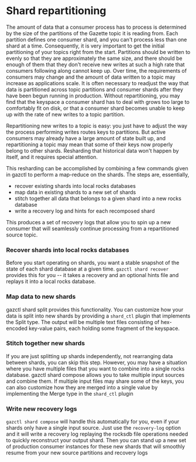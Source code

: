 Shard repartitioning
====================

The amount of data that a consumer process has to process is determined by the size of the partitions of the Gazette topic it is reading from. Each partition defines one consumer shard, and you can't process less than one shard at a time. Consequently, it is very important to get the initial partitioning of your topics right from the start. Partitions should be written to evenly so that they are approximately the same size, and there should be enough of them that they don't receive new writes at such a high rate that consumers following along cannot keep up. Over time, the requirements of consumers may change and the amount of data written to a topic may increase as applications scale. It is often necessary to readjust the way that data is partitioned across topic partitions and consumer shards after they have been begun running in production. Without repartitioning, you may find that the keyspace a consumer shard has to deal with grows too large to comfortably fit on disk, or that a consumer shard becomes unable to keep up with the rate of new writes to a topic partition.

Repartitioning new writes to a topic is easy: you just have to adjust the way the process performing writes routes keys to partitions. But active consumers may already have a large amount of state built up, and repartitioning a topic may mean that some of their keys now properly belong to other shards. Resharding that historical data won't happen by itself, and it requires special attention.

This resharding can be accomplished by combining a few commands given in gazctl to perform a map-reduce on the shards. The steps are, essentially, 
* recover existing shards into local rocks databases
* map data in existing shards to a new set of shards
* stitch together all data that belongs to a given shard into a new rocks database
* write a recovery log and hints for each recomposed shard

This produces a set of recovery logs that allow you to spin up a new consumer that will seamlessly continue processing from a repartitioned source topic.

### Recover shards into local rocks databases

Before you start operating on shards, you want a stable snapshot of the state of each shard database at a given time. `gazctl shard recover` provides this for you -- it takes a recovery and an optional hints file and replays it into a local rocks database.

### Map data to new shards

gazctl shard split provides this functionality. You can customize how your data is split into new shards by providing a `shard_ctl` plugin that implements the Split type. The output will be multiple text files consisting of hex-encoded key-value pairs, each holding some fragment of the keyspace.

### Stitch together new shards

If you are just splitting up shards independently, not rearranging data between shards, you can skip this step. However, you may have a situation where you have multiple files that you want to combine into a single rocks database. gazctl shard compose allows you to take multiple input sources and combine them. If multiple input files may share some of the keys, you can also customize how they are merged into a single value by implementing the Merge type in the `shard_ctl` plugin

### Write new recovery logs

`gazctl shard compose` will handle this automatically for you, even if your shards only have a single input source. Just use the `recovery-log` option and it will write a recovery log replaying the rocksdb file operations needed to quickly reconstruct your output shard. Then you can stand up a new set of production consumer instances for these new shards that will smoothly resume from your new source partitions and recovery logs
